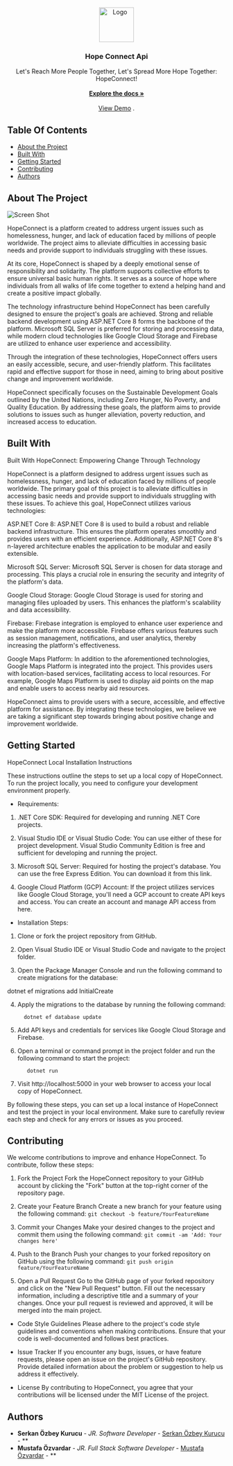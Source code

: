 <br/>
<p align="center">
  <a href="https://github.com/HopeConnect/HopeConnect.Api"> 
    <img src="HopeConnect/TestAPP/main/assets/images/hopelogo.jpeg" alt="Logo" width="80" height="80">
  </a>

  <h3 align="center">Hope Connect Api</h3>

  <p align="center">
    Let's Reach More People Together, Let's Spread More Hope Together: HopeConnect!
    <br/>
    <br/>
    <a href="https://github.com/HopeConnect/HopeConnect.Api"><strong>Explore the docs »</strong></a>
    <br/>
    <br/>
    <a href="https://github.com/HopeConnect/HopeConnect.Api">View Demo</a>
    .
  </p>
</p>



## Table Of Contents

* [About the Project](#about-the-project)
* [Built With](#built-with)
* [Getting Started](#getting-started)
* [Contributing](#contributing)
* [Authors](#authors)

## About The Project

![Screen Shot](images/screenshot.png)

HopeConnect is a platform created to address urgent issues such as homelessness, hunger, and lack of education faced by millions of people worldwide. The project aims to alleviate difficulties in accessing basic needs and provide support to individuals struggling with these issues.

At its core, HopeConnect is shaped by a deeply emotional sense of responsibility and solidarity. The platform supports collective efforts to ensure universal basic human rights. It serves as a source of hope where individuals from all walks of life come together to extend a helping hand and create a positive impact globally.

The technology infrastructure behind HopeConnect has been carefully designed to ensure the project's goals are achieved. Strong and reliable backend development using ASP.NET Core 8 forms the backbone of the platform. Microsoft SQL Server is preferred for storing and processing data, while modern cloud technologies like Google Cloud Storage and Firebase are utilized to enhance user experience and accessibility.

Through the integration of these technologies, HopeConnect offers users an easily accessible, secure, and user-friendly platform. This facilitates rapid and effective support for those in need, aiming to bring about positive change and improvement worldwide.

HopeConnect specifically focuses on the Sustainable Development Goals outlined by the United Nations, including Zero Hunger, No Poverty, and Quality Education. By addressing these goals, the platform aims to provide solutions to issues such as hunger alleviation, poverty reduction, and increased access to education.

## Built With

Built With HopeConnect: Empowering Change Through Technology

HopeConnect is a platform designed to address urgent issues such as homelessness, hunger, and lack of education faced by millions of people worldwide. The primary goal of this project is to alleviate difficulties in accessing basic needs and provide support to individuals struggling with these issues. To achieve this goal, HopeConnect utilizes various technologies:

ASP.NET Core 8: ASP.NET Core 8 is used to build a robust and reliable backend infrastructure. This ensures the platform operates smoothly and provides users with an efficient experience. Additionally, ASP.NET Core 8's n-layered architecture enables the application to be modular and easily extensible.

Microsoft SQL Server: Microsoft SQL Server is chosen for data storage and processing. This plays a crucial role in ensuring the security and integrity of the platform's data.

Google Cloud Storage: Google Cloud Storage is used for storing and managing files uploaded by users. This enhances the platform's scalability and data accessibility.

Firebase: Firebase integration is employed to enhance user experience and make the platform more accessible. Firebase offers various features such as session management, notifications, and user analytics, thereby increasing the platform's effectiveness.

Google Maps Platform: In addition to the aforementioned technologies, Google Maps Platform is integrated into the project. This provides users with location-based services, facilitating access to local resources. For example, Google Maps Platform is used to display aid points on the map and enable users to access nearby aid resources.

HopeConnect aims to provide users with a secure, accessible, and effective platform for assistance. By integrating these technologies, we believe we are taking a significant step towards bringing about positive change and improvement worldwide.

## Getting Started

HopeConnect Local Installation Instructions

These instructions outline the steps to set up a local copy of HopeConnect. To run the project locally, you need to configure your development environment properly.

* Requirements:

1. .NET Core SDK: Required for developing and running .NET Core projects.

2. Visual Studio IDE or Visual Studio Code: You can use either of these for project development. Visual Studio Community Edition is free and sufficient for developing and running the project.

3. Microsoft SQL Server: Required for hosting the project's database. You can use the free Express Edition. You can download it from this link.

4. Google Cloud Platform (GCP) Account: If the project utilizes services like Google Cloud Storage, you'll need a GCP account to create API keys and access. You can create an account and manage API access from here.

* Installation Steps:

1. Clone or fork the project repository from GitHub.

2. Open Visual Studio IDE or Visual Studio Code and navigate to the project folder.

3. Open the Package Manager Console and run the following command to create migrations for the database:

dotnet ef migrations add InitialCreate

4. Apply the migrations to the database by running the following command:

         dotnet ef database update


5. Add API keys and credentials for services like Google Cloud Storage and Firebase.

6. Open a terminal or command prompt in the project folder and run the following command to start the project:

          dotnet run
7. Visit http://localhost:5000 in your web browser to access your local copy of HopeConnect.

By following these steps, you can set up a local instance of HopeConnect and test the project in your local environment. Make sure to carefully review each step and check for any errors or issues as you proceed.

## Contributing

We welcome contributions to improve and enhance HopeConnect. To contribute, follow these steps:

1. Fork the Project
Fork the HopeConnect repository to your GitHub account by clicking the "Fork" button at the top-right corner of the repository page.

2. Create your Feature Branch
Create a new branch for your feature using the following command:
            ``
      git checkout -b feature/YourFeatureName
        ``
3. Commit your Changes
Make your desired changes to the project and commit them using the following command:
           ``
         git commit -am 'Add: Your changes here'
          ``
4. Push to the Branch
Push your changes to your forked repository on GitHub using the following command:
        ``
         git push origin feature/YourFeatureName
          ``
5. Open a Pull Request
Go to the GitHub page of your forked repository and click on the "New Pull Request" button. Fill out the necessary information, including a descriptive title and a summary of your changes.
Once your pull request is reviewed and approved, it will be merged into the main project.

* Code Style Guidelines
Please adhere to the project's code style guidelines and conventions when making contributions. Ensure that your code is well-documented and follows best practices.

* Issue Tracker
If you encounter any bugs, issues, or have feature requests, please open an issue on the project's GitHub repository. Provide detailed information about the problem or suggestion to help us address it effectively.

* License
By contributing to HopeConnect, you agree that your contributions will be licensed under the MIT License of the project.




## Authors

* **Serkan Özbey Kurucu** - *JR. Software Developer* - [Serkan Özbey Kurucu](https://github.com/serkanozbeykurucu/) - **
* **Mustafa Özvardar** - *JR. Full Stack Software Developer* - [Mustafa Özvardar](https://github.com/mustafaozvar/) - **

